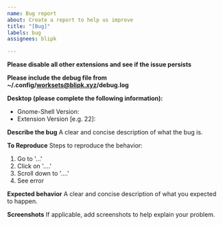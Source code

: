 ```yaml
---
name: Bug report
about: Create a report to help us improve
title: "[Bug]"
labels: bug
assignees: blipk

---
```


**Please disable all other extensions and see if the issue persists**

**Please include the debug file from ~/.config/worksets@blipk.xyz/debug.log**

**Desktop (please complete the following information):**
 - Gnome-Shell Version:
 - Extension Version [e.g. 22]:

**Describe the bug**
A clear and concise description of what the bug is.

**To Reproduce**
Steps to reproduce the behavior:
1. Go to '...'
2. Click on '....'
3. Scroll down to '....'
4. See error

**Expected behavior**
A clear and concise description of what you expected to happen.

**Screenshots**
If applicable, add screenshots to help explain your problem.